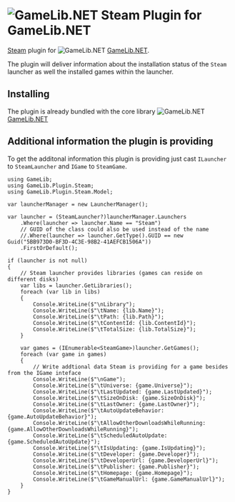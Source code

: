 ![GameLib.NET](../../../resources/GameLibNET-Steam-Logo-64px.png "GameLib.NET Steam") 
Steam Plugin for GameLib.NET
======

[Steam](https://store.steampowered.com) plugin for ![GameLib.NET](../../../resources/GameLibNET-Logo-16px.png "GameLib.NET") [GameLib.NET](README.md).

The plugin will deliver information about the installation status of the `Steam` launcher as well the installed games within the launcher.

## Installing

The plugin is already bundled with the core library ![GameLib.NET](../../../resources/GameLibNET-Logo-16px.png "GameLib.NET") [GameLib.NET](README.md)

## Additional information the plugin is providing

To get the additonal information this plugin is providing just cast `ILauncher` to `SteamLauncher` and `IGame` to `SteamGame`.


```CSharp
using GameLib;
using GameLib.Plugin.Steam;
using GameLib.Plugin.Steam.Model;

var launcherManager = new LauncherManager();

var launcher = (SteamLauncher?)launcherManager.Launchers
    .Where(launcher => launcher.Name == "Steam")
    // GUID of the class could also be used instead of the name
    //.Where(launcher => launcher.GetType().GUID == new Guid("5BB973D0-BF3D-4C3E-98B2-41AEFCB1506A"))
    .FirstOrDefault();

if (launcher is not null)
{
    // Steam launcher provides libraries (games can reside on different disks)
    var libs = launcher.GetLibraries();
    foreach (var lib in libs)
    {
        Console.WriteLine($"\nLibrary");
        Console.WriteLine($"\tName: {lib.Name}");
        Console.WriteLine($"\tPath: {lib.Path}");
        Console.WriteLine($"\tContentId: {lib.ContentId}");
        Console.WriteLine($"\tTotalSize: {lib.TotalSize}");
    }

    var games = (IEnumerable<SteamGame>)launcher.GetGames();
    foreach (var game in games)
    {
        // Write addtional data Steam is providing for a game besides from the IGame inteface
        Console.WriteLine($"\nGame");
        Console.WriteLine($"\tUniverse: {game.Universe}");
        Console.WriteLine($"\tLastUpdated: {game.LastUpdated}");
        Console.WriteLine($"\tSizeOnDisk: {game.SizeOnDisk}");
        Console.WriteLine($"\tLastOwner: {game.LastOwner}");
        Console.WriteLine($"\tAutoUpdateBehavior: {game.AutoUpdateBehavior}");
        Console.WriteLine($"\tAllowOtherDownloadsWhileRunning: {game.AllowOtherDownloadsWhileRunning}");
        Console.WriteLine($"\tScheduledAutoUpdate: {game.ScheduledAutoUpdate}");
        Console.WriteLine($"\tIsUpdating: {game.IsUpdating}");
        Console.WriteLine($"\tDeveloper: {game.Developer}");
        Console.WriteLine($"\tDeveloperUrl: {game.DeveloperUrl}");
        Console.WriteLine($"\tPublisher: {game.Publisher}");
        Console.WriteLine($"\tHomepage: {game.Homepage}");
        Console.WriteLine($"\tGameManualUrl: {game.GameManualUrl}");
    }
}
```